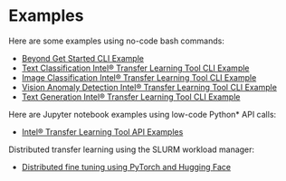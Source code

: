 # Examples

Here are some examples using no-code bash commands:

* [Beyond Get Started CLI Example](cli/README.md)
* [Text Classification Intel® Transfer Learning Tool CLI Example](cli/text_classification.md)
* [Image Classification Intel® Transfer Learning Tool CLI Example](cli/image_classification.md)
* [Vision Anomaly Detection Intel® Transfer Learning Tool CLI Example](cli/image_anomaly_detection.md)
* [Text Generation Intel® Transfer Learning Tool CLI Example](cli/text_generation.md)

Here are Jupyter notebook examples using low-code Python\* API calls:

* [Intel® Transfer Learning Tool API Examples](../notebooks/README.md)

Distributed transfer learning using the SLURM workload manager:
* [Distributed fine tuning using PyTorch and Hugging Face](slurm/hf_fine_tuning)
